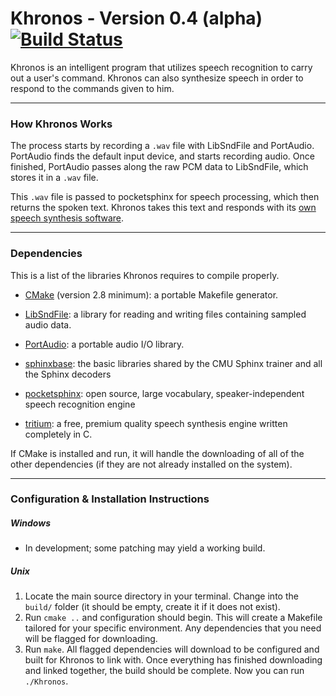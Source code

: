 # Khronos - Version 0.4 (alpha) [![Build Status](https://travis-ci.org/syb0rg/Khronos.svg?branch=master)](https://travis-ci.org/syb0rg/Khronos)

Khronos is an intelligent program that utilizes speech recognition to carry out a user's command.  Khronos can also synthesize speech in order to respond to the commands given to him.

---

### How Khronos Works 

The process starts by recording a `.wav` file with LibSndFile and PortAudio.  PortAudio finds the default input device, and starts recording audio.  Once finished, PortAudio passes along the raw PCM data to LibSndFile, which stores it in a `.wav` file.  

This `.wav` file is passed to pocketsphinx for speech processing, which then returns the spoken text. Khronos takes this text and responds with its [own speech synthesis software](https://syb0rg.github.io/tritium.io/).

---

### Dependencies

This is a list of the libraries Khronos requires to compile properly.

- [CMake](https://cmake.org/) (version 2.8 minimum): a portable Makefile generator.

- [LibSndFile](http://www.mega-nerd.com/libsndfile/): a library for reading and writing files containing sampled audio data.

- [PortAudio](http://www.portaudio.com/): a portable audio I/O library.

- [sphinxbase](https://github.com/cmusphinx/sphinxbase): the basic libraries shared by the CMU Sphinx trainer and all the Sphinx decoders

- [pocketsphinx](https://github.com/cmusphinx/pocketsphinx): open source, large vocabulary, speaker-independent speech recognition engine

- [tritium](https://syb0rg.github.io/tritium.io/): a free, premium quality speech synthesis engine written completely in C.

If CMake is installed and run, it will handle the downloading of all of the other dependencies (if they are not already installed on the system).

---

### Configuration & Installation Instructions

##### Windows 

- In development; some patching may yield a working build.

##### Unix

1. Locate the main source directory in your terminal.  Change into the `build/` folder (it should be empty, create it if it does not exist).
2. Run `cmake ..` and configuration should begin.  This will create a Makefile tailored for your specific environment.  Any dependencies that you need will be flagged for downloading.
3. Run `make`.  All flagged dependencies will download to be configured and built for Khronos to link with.  Once everything has finished downloading and linked together, the build should be complete.  Now you can run `./Khronos`.